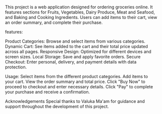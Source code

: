This project is a web application designed for ordering groceries online.
It features sections for Fruits, Vegetables, Dairy Produce, Meat and Seafood, and Baking and Cooking Ingredients. 
Users can add items to their cart, view an order summary, and complete their purchase.

features:

Product Categories: Browse and select items from various categories.
Dynamic Cart: See items added to the cart and their total price updated across all pages.
Responsive Design: Optimized for different devices and screen sizes.
Local Storage: Save and apply favorite orders.
Secure Checkout: Enter personal, delivery, and payment details with data protection.

Usage:
Select items from the different product categories.
Add items to your cart.
View the order summary and total price.
Click "Buy Now" to proceed to checkout and enter necessary details.
Click "Pay" to complete your purchase and receive a confirmation.



Acknowledgements
Special thanks to Valuka Ma'am for guidance and support throughout the development of this project.
